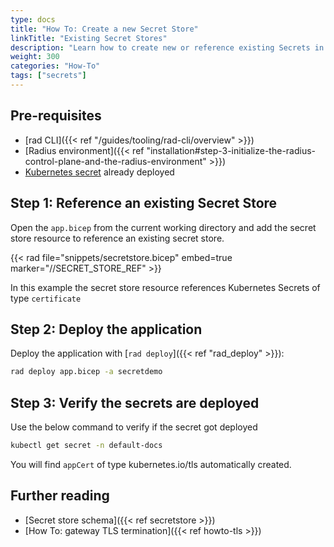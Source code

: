 ```yaml
---
type: docs
title: "How To: Create a new Secret Store"
linkTitle: "Existing Secret Stores"
description: "Learn how to create new or reference existing Secrets in your Radius Application"
weight: 300
categories: "How-To"
tags: ["secrets"]
---
```


## Pre-requisites 

- [rad CLI]({{< ref "/guides/tooling/rad-cli/overview" >}})
- [Radius environment]({{< ref "installation#step-3-initialize-the-radius-control-plane-and-the-radius-environment" >}})
- [Kubernetes secret](https://kubernetes.io/docs/concepts/configuration/secret/) already deployed 

## Step 1: Reference an existing Secret Store

Open the `app.bicep` from the current working directory and add the secret store resource to reference an existing secret store. 

{{< rad file="snippets/secretstore.bicep" embed=true marker="//SECRET_STORE_REF" >}}

In this example the secret store resource references Kubernetes Secrets of type `certificate`

## Step 2: Deploy the application

Deploy the application with [`rad deploy`]({{< ref "rad_deploy" >}}):

```bash
rad deploy app.bicep -a secretdemo
```

## Step 3: Verify the secrets are deployed 

Use the below command to verify if the secret got deployed 

```bash
kubectl get secret -n default-docs
```

You will find `appCert` of type kubernetes.io/tls automatically created.

## Further reading

- [Secret store schema]({{< ref secretstore >}})
- [How To: gateway TLS termination]({{< ref howto-tls >}})

